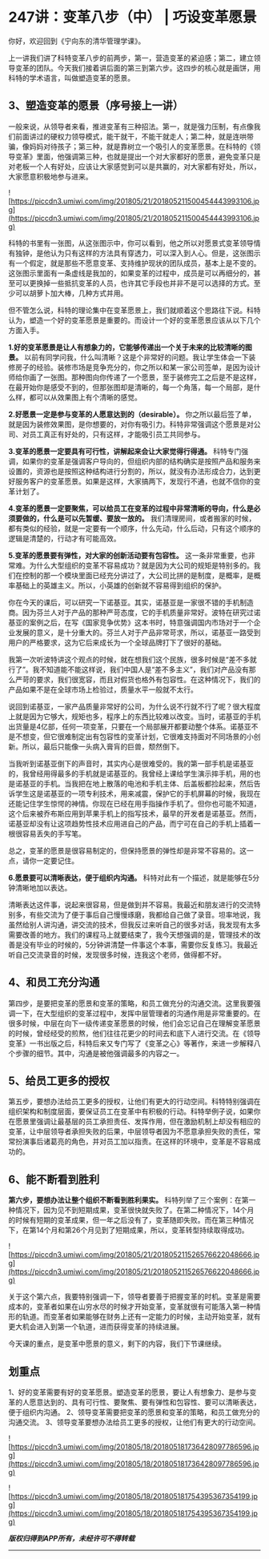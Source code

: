 # 247讲：变革八步（中） | 巧设变革愿景

你好，欢迎回到《宁向东的清华管理学课》。

上一讲我们讲了科特变革八步的前两步，第一，营造变革的紧迫感；第二，建立领导变革的团队。今天我们接着讲后面的第三到第六步。这四步的核心就是画饼，用科特的学术语言，叫做塑造变革的愿景。

## 3、塑造变革的愿景（序号接上一讲）

一般来说，从领导者来看，推进变革有三种招法。第一，就是强力压制，有点像我们前面讲过的硬权力领导模式，能干就干，不能干就走人；第二种，就是连哄带骗，像妈妈对待孩子；第三种，就是靠树立一个吸引人的变革愿景。在科特的《领导变革》里面，他强调第三种，也就是提出一个对大家都好的愿景，避免变革只是对老板一个人有好处，应该让大家感觉到可以是共赢的，对大家都有好处，所以，大家愿意积极地参与进来。

![https://piccdn3.umiwi.com/img/201805/21/201805211500454443993106.jpg](https://piccdn3.umiwi.com/img/201805/21/201805211500454443993106.jpg)

科特的书里有一张图，从这张图示中，你可以看到，他之所以对愿景式变革领导情有独钟，是他认为只有这样的方法具有穿透力，可以深入到人心。但是，这张图示有一个假定，就是那些不愿意变革、支持维护现状的团队成员，基本上是不变的。这张图示里面有一条虚线是我加的，如果变革的过程中，成员是可以再细分的，甚至可以更换掉一些抵抗变革的人员，也许其它手段也并非不是可以选择的方式。至少可以胡萝卜加大棒，几种方式并用。

但不管怎么说，科特的理论集中在变革愿景上，我们就顺着这个思路往下说。科特认为，塑造一个好的变革愿景是重要的。而设计一个好的变革愿景应该从以下几个方面入手。

 **1.好的变革愿景是让人有想象力的，它能够传递出一个关于未来的比较清晰的图景。** 以前有同学问我，什么叫清晰？这是个非常好的问题。我让学生体会一下装修房子的经验。装修市场是竞争充分的，你之所以和某一家公司签单，是因为设计师给你画了一张图。那种图向你传递了一个愿景，至于装修完工之后是不是这样，在最开始你是感受不到的，但那张图却是清晰的，每一个角落，每一个局部，是什么样，都可以从效果图上有个清晰的感觉。

 **2.好愿景一定是参与变革的人愿意达到的（desirable）。** 你之所以最后签了单，就是因为装修效果图，是你想要的，对你有吸引力。科特非常强调这个愿景是对公司、对员工真正有好处的，只有这样，才能吸引员工共同参与。

 **3.变革的愿景一定要具有可行性，讲解起来会让大家觉得行得通。** 科特专门强调，如果你的变革是强调客户导向的，但组织内部的结构确实是按照产品和服务来设置的，资源也是按照这种结构进行分割的，所以，就没有办法形成合力，达到更好服务客户的变革愿景。如果是这样，大家搞两下，发现行不通，也就不信你的变革计划了。

 **4.变革的愿景一定要聚焦，可以给员工在变革的过程中非常清晰的导向，什么是必须要做的，什么是可以先暂缓、要放一放的。** 我们清理房间，或者搬家的时候，都有类似的经验，就是一定要有一个顺序，什么先动，什么后动，只有这个顺序的逻辑是清楚的，行动才有可能高效。

 **5.变革的愿景要有弹性，对大家的创新活动要有包容性。** 这一条非常重要，也非常难。为什么大型组织的变革不容易成功？就是因为大公司的规矩是特别多的。我们在控制的那一个模块里面已经充分讲过了，大公司比拼的是制度，是概率，是概率基础上的英雄主义。所以，小英雄的创新就不容易得到组织的保护。

你在今天的课后，可以研究一下诺基亚。其实，诺基亚是一家很不错的手机制造商。因为芬兰人对于产品的那种严苛态度，它的手机质量非常好。波特在研究过诺基亚的案例之后，在写《国家竞争优势》这本书时，特意强调国内市场对于一个企业发展的意义，是十分重大的。芬兰人对于产品非常苛求，所以，诺基亚一路受到用户的严格要求，这为它后来成长为一个全球品牌打下了很好的基础。

我第一次听波特讲这个观点的时候，就在想我们这个民族，很多时候是“差不多就行了”。我不知道能不能这样说，我们中国人是“差不多主义”，我们对产品没有那么严苛的要求，我们很宽容，而且对假货也格外有包容性。在这种情况下，我们的产品如果不是在全球市场上检验过，质量水平一般就不太行。

说回到诺基亚，一家产品质量非常好的公司，为什么说不行就不行了呢？很大程度上就是因为它够大，规矩也多，程序上的东西比较难以改变。当时，诺基亚的手机出货量是4亿部，任何一项变革，只要在一个局部展开都要动整个体系。诺基亚不是不想变，但它很难制定出有包容性的变革计划，它很难支持面对不同场景的小创新。所以，最后只能像一头病入膏肓的巨兽，颓然倒下。

当我听到诺基亚倒下的声音时，其实内心是很难受的。我的第一部手机是诺基亚的，我曾经用得最多的手机就是诺基亚的。我曾经上课给学生演示摔手机，用的也是诺基亚的手机。当我把在地上散落的电池和手机主体、后盖板都捡起来，然后告诉学生这是诺基亚的一项专利技术，用来减震，保护它的手机屏幕的时候，我现在还能记住学生惊愕的神情。你现在已经在用手指操作手机了。但你也可能不知道，这个后来被乔布斯应用到苹果手机上的指写技术，最早的开发者是诺基亚。然而，诺基亚却没有让这项趋势性技术应用进自己的产品，而宁可在自己的手机上插着一根很容易丢失的手写笔。

总之，变革的愿景是很容易制定的，但保持愿景的弹性却是非常不容易的。这一点，请你一定要记住。

 **6.愿景要可以清晰表达，便于组织内沟通。** 科特对此有一个描述，就是能够在5分钟清晰地加以表达。

清晰表达这件事，说起来很容易，但是做到并不容易。我最近和朋友进行的交流特别多，有些交流为了便于事后自己慢慢琢磨，我都给自己做了录音。坦率地说，我虽然给别人讲沟通，讲交流的技术，但我反过来听自己的很多对话，我发现有太多需要改善的地方。我们的课程马上就要结束了，我今天想强调的是，管理技术的改善是没有毕业的时候的，5分钟讲清楚一件事这个本事，需要你反复练习。我最近听自己交流录音的时候，发现很多时候，连我这个老师，做得都不好。

## 4、和员工充分沟通

第四步，是要把变革的愿景和变革的策略，和员工做充分的沟通交流。这里我要强调一下，在大型组织的变革过程中，发挥中层管理者的沟通作用是非常重要的。在很多时候，中层在向下一级传递变革愿景的时候，他们会忘记自己在理解变革愿景的时候，曾经经受的煎熬，他们往往花更少的时间去和底下人进行交流。在《领导变革》一书出版之后，科特后来又专门写了《变革之心》等著作，来进一步解释八个步骤的细节。其中，沟通是被他强调最多的内容之一。

## 5、给员工更多的授权

第五步，要想办法给员工更多的授权，让他们有更大的行动空间。科特特别强调在组织架构和制度层面，要保证员工在变革中有积极的行动。科特举例子说，如果你在愿景里强调让最基层的员工承担责任、发挥作用，但在激励机制上却没有相应的变革，让中层领导者承担失败的后果，中层领导者因为不愿意承担失败的责任，常常扮演事后诸葛亮的角色，并对员工加以指责。在这样的环境中，变革是不容易成功的。

## 6、能不断看到胜利

 **第六步，要想办法让整个组织不断看到胜利果实。** 科特列举了三个案例：在第一种情况下，因为见不到短期成果，变革很快就失败了。在第二种情况下，14个月的时候有短期的变革成果，但一年之后没有了，变革随即失败。而在第三种情况下，在第14个月和第26个月见到了短期成果，所以，变革转型持续取得成功。

![https://piccdn3.umiwi.com/img/201805/21/201805211526576622048666.jpg](https://piccdn3.umiwi.com/img/201805/21/201805211526576622048666.jpg)

关于这个第六点，我要特别强调一下，领导者要善于把握变革的时机。变革是需要成本的，变革者如果在山穷水尽的时候才开始变革，变革就很有可能落入第一种情形的轨道。而变革者如果能够在财务上还有一定能力的时候，主动开始变革，就有更大机会进入到第一个轨道，进而获得变革的持续进展。

今天课的重点，是变革中愿景的意义，剩下的内容，我们下节课继续。

## 划重点

1、好的变革需要有好的变革愿景。塑造变革的愿景，要让人有想象力、是参与变革的人愿意达到的、具有可行性、要聚焦、要有弹性和包容性、要可以清晰表达，便于组织内沟通。
2、领导变革需要把变革的愿景和变革的策略，和员工做充分的沟通交流。
3、领导变革要想办法给员工更多的授权，让他们有更大的行动空间。

![https://piccdn3.umiwi.com/img/201805/18/201805181736428097786596.jpg](https://piccdn3.umiwi.com/img/201805/18/201805181736428097786596.jpg)

![https://piccdn3.umiwi.com/img/201805/18/201805181754395367354199.jpg](https://piccdn3.umiwi.com/img/201805/18/201805181754395367354199.jpg)

 ***版权归得到APP所有，未经许可不得转载***

---
